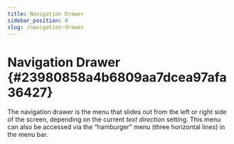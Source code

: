 ```yaml
---
title: Navigation Drawer
sidebar_position: 0
slug: /navigation-drawer
---
```




# Navigation Drawer {#23980858a4b6809aa7dcea97afa36427}


The navigation drawer is the menu that slides out from the left or right side of the screen, depending on the current _text direction_ setting. This menu can also be accessed via the “hamburger” menu (three horizontal lines) in the menu bar.

